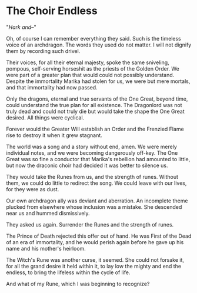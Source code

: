 # The Choir Endless

"_Hark and–_"

Oh, of course I can remember everything they said. Such is the timeless voice of an archdragon. The words they used do not matter. I will not dignify them by recording such drivel.

Their voices, for all their eternal majesty, spoke the same sniveling, pompous, self-serving horseshit as the priests of the Golden Order. We were part of a greater plan that would could not possibly understand. Despite the immortality Marika had stolen for us, we were but mere mortals, and that immortality had now passed.

Only the dragons, eternal and true servants of the One Great, beyond time, could understand the true plan for all existence. The Dragonlord was not truly dead and could not truly die but would take the shape the One Great desired. All things were cyclical.

Forever would the Greater Will establish an Order and the Frenzied Flame rise to destroy it when it grew stagnant.

The world was a song and a story without end, amen. We were merely individual notes, and we were becoming dangerously off-key. The One Great was so fine a conductor that Marika's rebellion had amounted to little, but now the draconic choir had decided it was better to silence us.

They would take the Runes from us, and the strength of runes. Without them, we could do little to redirect the song. We could leave with our lives, for they were as dust.

Our own archdragon ally was deviant and aberration. An incomplete theme plucked from elsewhere whose inclusion was a mistake. She descended near us and hummed dismissively.

They asked us again. Surrender the Runes and the strength of runes.

The Prince of Death rejected this offer out of hand. He was First of the Dead of an era of immortality, and he would perish again before he gave up his name and his mother's heirloom.

The Witch's Rune was another curse, it seemed. She could not forsake it, for all the grand desire it held within it, to lay low the mighty and end the endless, to bring the lifeless within the cycle of life.

And what of my Rune, which I was beginning to recognize?
